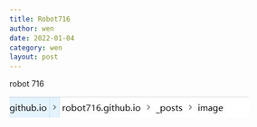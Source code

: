 ```yaml
---
title: Robot716
author: wen
date: 2022-01-04
category: wen
layout: post
---
```




robot 716



![snipaste_20220104_111639-16412662544451](2022-01-04-h/snipaste_20220104_111639-16412662544451.jpg)

